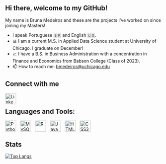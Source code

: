 ## Hi there, welcome to my GitHub!

My name is Bruna Medeiros and these are the projects I've worked on since joining my Masters!

- I speak Portuguese 🇧🇷 and English 🇺🇸.
- 📊 I am a current M.S. in Applied Data Science student at University of Chicago. I graduate on December!
- 📈 I have a B.S. in Business Administration with a concentration in Finance and Economics from Babson College (Class of 2023).
- 📫 How to reach me: bmedeiros@uchicago.edu

## Connect with me

[<img align="left" alt="LinkedIn" width="35px" src="https://cdn.jsdelivr.net/gh/devicons/devicon/icons/linkedin/linkedin-original.svg" />](https://linkedin.com/in/bmedeiros2001)

<br />

## Languages and Tools:

<img align="left" alt="Python" width="35px" src="https://cdn.jsdelivr.net/gh/devicons/devicon/icons/python/python-original.svg" style="padding-right:10px;" />
<img align="left" alt="MySQL" width="35px" src="https://cdn.jsdelivr.net/gh/devicons/devicon/icons/mysql/mysql-original.svg" style="padding-right:10px;" />
<img align="left" alt="R" width="35px" src="https://cdn.jsdelivr.net/gh/devicons/devicon/icons/r/r-original.svg" style="padding-right:10px;" />
<img align="left" alt="JavaScript" width="35px" src="https://cdn.jsdelivr.net/gh/devicons/devicon/icons/javascript/javascript-original.svg" style="padding-right:10px;" />
<img align="left" alt="HTML5" width="35px" src="https://cdn.jsdelivr.net/gh/devicons/devicon/icons/html5/html5-original.svg" style="padding-right:10px;" />
<img align="left" alt="CSS3" width="35px" src="https://cdn.jsdelivr.net/gh/devicons/devicon/icons/css3/css3-original.svg" style="padding-right:10px;" />

<br>
<br>

## Stats

[![Top Langs](https://github-readme-stats.vercel.app/api/top-langs/?username=bmedeiros2001&layout=compact&theme=)](https://github.com/anuraghazra/github-readme-stats)
